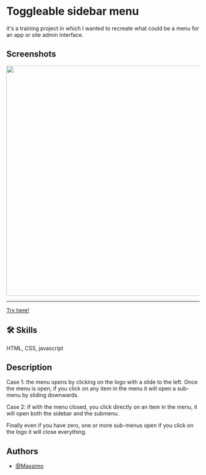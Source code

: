 
# Toggleable sidebar menu
it's a training project in which 
I wanted to recreate what could be a menu for an app or site admin interface.



## Screenshots
<img src="https://github.com/MrMax01/Toggleable-sidebar/assets/135627515/d8c03196-40a2-45c2-b8b6-aad68c666abe" width="600">
<hr>
<a href="https://mrmax01.github.io/Toggleable-sidebar/"> Try here! </a>



## 🛠 Skills
 HTML, CSS, javascript


## Description
Case 1: the menu opens by clicking on the logo with a slide to the left.
Once the menu is open, if you click on any item in the menu it will open a sub-menu by sliding downwards.

Case 2: if with the menu closed, you click directly on an item in the menu, it will open both the sidebar and the submenu.

Finally even if you have zero, one or more sub-menus open if you click on the logo it will close everything.
## Authors

- [@Massimo](https://www.github.com/MrMax01)

